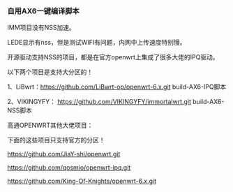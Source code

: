 ### 自用AX6一键编译脚本
IMM项目没有NSS加速。

LEDE显示有nss，但是测试WIFI有问题，内网中上传速度特别慢。

开源驱动支持NSS的项目，都是在官方openwrt上集成了很多大佬的IPQ驱动。

以下两个项目是支持大分区的！

1、LiBwrt：https://github.com/LiBwrt-op/openwrt-6.x.git  build-AX6-IPQ脚本

2、VIKINGYFY： https://github.com/VIKINGYFY/immortalwrt.git  build-AX6-NSS脚本


高通OPENWRT其他大佬项目：

下面的这些项目只支持官方的分区！

https://github.com/JiaY-shi/openwrt.git

https://github.com/qosmio/openwrt-ipq.git

https://github.com/King-Of-Knights/openwrt-6.x.git

